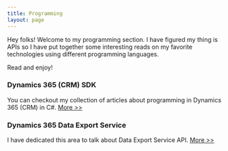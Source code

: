 ```yaml
---
title: Programming
layout: page
---
```


Hey folks! Welcome to my programming section. I have figured my thing is APIs so I have put together some interesting reads on my favorite technologies using different programming languages.

Read and enjoy!

### Dynamics 365 (CRM) SDK 
You can checkout my collection of articles about programming in Dynamics 365 (CRM) in C#. 
[More >>](/programming/dynamicssdk)

### Dynamics 365 Data Export Service
I have dedicated this area to talk about Data Export Service API. 
[More >>](/programming/dynamicsexportservice/)
